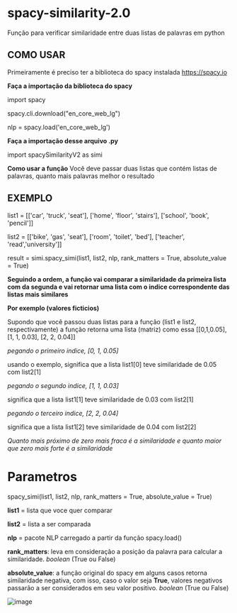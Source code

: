 # spacy-similarity-2.0
Função para verificar similaridade entre duas listas de palavras em python

## COMO USAR 
Primeiramente é preciso ter a biblioteca do spacy instalada https://spacy.io

**Faça a importação da biblioteca do spacy**

import spacy

spacy.cli.download("en_core_web_lg")

nlp = spacy.load('en_core_web_lg')

**Faça a importação desse arquivo .py**

import spacySimilarityV2 as simi

**Como usar a função**
Você deve passar duas listas que contém listas de palavras, quanto mais palavras melhor o resultado

## EXEMPLO

list1 = [['car', 'truck', 'seat'], ['home', 'floor', 'stairs'], ['school', 'book', 'pencil']]

list2 = [['bike', 'gas', 'seat'], ['room', 'toilet', 'bed'], ['teacher', 'read','university']]

result = simi.spacy_simi(list1, list2, nlp, rank_matters = True, absolute_value = True)

**Seguindo a ordem, a função vai comparar a similaridade da primeira lista com da segunda e vai retornar uma lista com o indice correspondente das listas mais similares**

**Por exemplo (valores ficticios)**

Supondo que você passou duas listas para a função (list1 e list2, respectivamente) a função retorna uma lista (matriz) como essa [[0,1,0.05], [1, 1, 0.03], [2, 2, 0.04]]

_pegando o primeiro indice, [0, 1, 0.05]_

usando o exemplo, significa que a lista list1[0] teve similaridade de 0.05 com list2[1]

_pegando o segundo indice, [1, 1, 0.03]_

significa que a lista list1[1] teve similaridade de 0.03 com list2[1]

_pegando o terceiro indice, [2, 2, 0.04]_

significa que a lista list1[2] teve similaridade de 0.04 com list2[2]

_Quanto mais próximo de zero mais fraca é a similaridade e quanto maior que zero mais forte é a similaridade_

# Parametros

spacy_simi(list1, list2, nlp, rank_matters = True, absolute_value = True)

**list1** = lista que voce quer comparar

**list2** = lista a ser comparada

**nlp** = pacote NLP carregado a partir da função spacy.load()

**rank_matters**: leva em consideração a posição da palavra para calcular a similaridade. _boolean_ (True ou False)

**absolute_value**: a função original do spacy em alguns casos retorna similaridade negativa, com isso, caso o valor seja **True**, valores negativos passarão a ser considerados em seu valor positivo. _boolean_ (True ou False)



![image](https://github.com/leonardorh18/spacy-similarity-2.0/tree/main/image/exemplo.png?raw=True)




  

